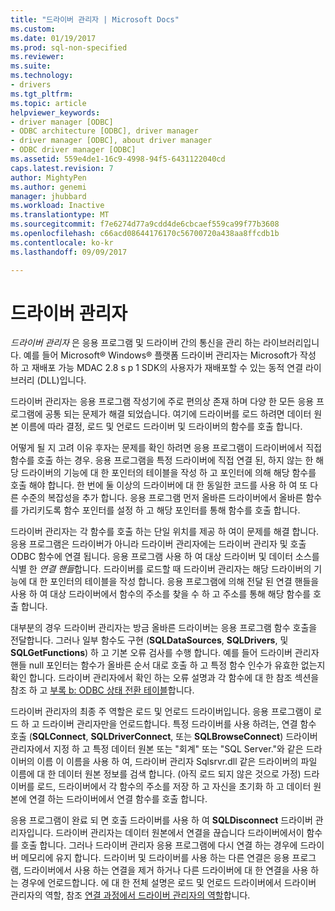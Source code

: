 ```yaml
---
title: "드라이버 관리자 | Microsoft Docs"
ms.custom: 
ms.date: 01/19/2017
ms.prod: sql-non-specified
ms.reviewer: 
ms.suite: 
ms.technology:
- drivers
ms.tgt_pltfrm: 
ms.topic: article
helpviewer_keywords:
- driver manager [ODBC]
- ODBC architecture [ODBC], driver manager
- driver manager [ODBC], about driver manager
- ODBC driver manager [ODBC]
ms.assetid: 559e4de1-16c9-4998-94f5-6431122040cd
caps.latest.revision: 7
author: MightyPen
ms.author: genemi
manager: jhubbard
ms.workload: Inactive
ms.translationtype: MT
ms.sourcegitcommit: f7e6274d77a9cdd4de6cbcaef559ca99f77b3608
ms.openlocfilehash: c66acd08644176170c56700720a438aa8ffcdb1b
ms.contentlocale: ko-kr
ms.lasthandoff: 09/09/2017

---
```

# <a name="the-driver-manager"></a>드라이버 관리자
*드라이버 관리자* 은 응용 프로그램 및 드라이버 간의 통신을 관리 하는 라이브러리입니다. 예를 들어 Microsoft® Windows® 플랫폼 드라이버 관리자는 Microsoft가 작성 하 고 재배포 가능 MDAC 2.8 s p 1 SDK의 사용자가 재배포할 수 있는 동적 연결 라이브러리 (DLL)입니다.  
  
 드라이버 관리자는 응용 프로그램 작성기에 주로 편의상 존재 하며 다양 한 모든 응용 프로그램에 공통 되는 문제가 해결 되었습니다. 여기에 드라이버를 로드 하려면 데이터 원본 이름에 따라 결정, 로드 및 언로드 드라이버 및 드라이버의 함수를 호출 합니다.  
  
 어떻게 될 지 고려 이유 후자는 문제를 확인 하려면 응용 프로그램이 드라이버에서 직접 함수를 호출 하는 경우. 응용 프로그램을 특정 드라이버에 직접 연결 된, 하지 않는 한 해당 드라이버의 기능에 대 한 포인터의 테이블을 작성 하 고 포인터에 의해 해당 함수를 호출 해야 합니다. 한 번에 둘 이상의 드라이버에 대 한 동일한 코드를 사용 하 여 또 다른 수준의 복잡성을 추가 합니다. 응용 프로그램 먼저 올바른 드라이버에서 올바른 함수를 가리키도록 함수 포인터를 설정 하 고 해당 포인터를 통해 함수를 호출 합니다.  
  
 드라이버 관리자는 각 함수를 호출 하는 단일 위치를 제공 하 여이 문제를 해결 합니다. 응용 프로그램은 드라이버가 아니라 드라이버 관리자에는 드라이버 관리자 및 호출 ODBC 함수에 연결 됩니다. 응용 프로그램 사용 하 여 대상 드라이버 및 데이터 소스를 식별 한 *연결 핸들*합니다. 드라이버를 로드할 때 드라이버 관리자는 해당 드라이버의 기능에 대 한 포인터의 테이블을 작성 합니다. 응용 프로그램에 의해 전달 된 연결 핸들을 사용 하 여 대상 드라이버에서 함수의 주소를 찾을 수 하 고 주소를 통해 해당 함수를 호출 합니다.  
  
 대부분의 경우 드라이버 관리자는 방금 올바른 드라이버는 응용 프로그램 함수 호출을 전달합니다. 그러나 일부 함수도 구현 (**SQLDataSources**, **SQLDrivers**, 및 **SQLGetFunctions**) 하 고 기본 오류 검사를 수행 합니다. 예를 들어 드라이버 관리자 핸들 null 포인터는 함수가 올바른 순서 대로 호출 하 고 특정 함수 인수가 유효한 없는지 확인 합니다. 드라이버 관리자에서 확인 하는 오류 설명과 각 함수에 대 한 참조 섹션을 참조 하 고 [부록 b: ODBC 상태 전환 테이블](../../odbc/reference/appendixes/appendix-b-odbc-state-transition-tables.md)합니다.  
  
 드라이버 관리자의 최종 주 역할은 로드 및 언로드 드라이버입니다. 응용 프로그램이 로드 하 고 드라이버 관리자만을 언로드합니다. 특정 드라이버를 사용 하려는, 연결 함수 호출 (**SQLConnect**, **SQLDriverConnect**, 또는 **SQLBrowseConnect**) 드라이버 관리자에서 지정 하 고 특정 데이터 원본 또는 "회계" 또는 "SQL Server."와 같은 드라이버의 이름 이 이름을 사용 하 여, 드라이버 관리자 Sqlsrvr.dll 같은 드라이버의 파일 이름에 대 한 데이터 원본 정보를 검색 합니다. (아직 로드 되지 않은 것으로 가정) 드라이버를 로드, 드라이버에서 각 함수의 주소를 저장 하 고 자신을 초기화 하 고 데이터 원본에 연결 하는 드라이버에서 연결 함수를 호출 합니다.  
  
 응용 프로그램이 완료 되 면 호출 드라이버를 사용 하 여 **SQLDisconnect** 드라이버 관리자입니다. 드라이버 관리자는 데이터 원본에서 연결을 끊습니다 드라이버에서이 함수를 호출 합니다. 그러나 드라이버 관리자 응용 프로그램에 다시 연결 하는 경우에 드라이버 메모리에 유지 합니다. 드라이버 및 드라이버를 사용 하는 다른 연결은 응용 프로그램, 드라이버에서 사용 하는 연결을 제거 하거나 다른 드라이버에 대 한 연결을 사용 하는 경우에 언로드합니다. 에 대 한 전체 설명은 로드 및 언로드 드라이버에서 드라이버 관리자의 역할, 참조 [연결 과정에서 드라이버 관리자의 역할](../../odbc/reference/develop-app/driver-manager-s-role-in-the-connection-process.md)합니다.

